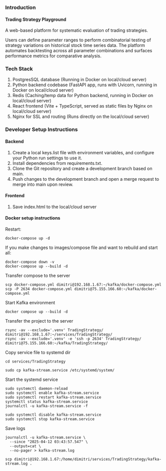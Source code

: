 ### Introduction
#### Trading Strategy Playground
A web-based platform for systematic evaluation of trading strategies.

Users can define parameter ranges to perform combinatorial testing of strategy variations on 
historical stock time series data. The platform automates backtesting across all parameter 
combinations and surfaces performance metrics for comparative analysis.

### Tech Stack
1. PostgresSQL database (Running in Docker on local/cloud server)
2. Python backend codebase (FastAPI app, runs with Uvicorn, running in Docker on local/cloud server)
3. Redis (Caching/temp data for Python backend, running in Docker on local/cloud server)
4. React frontend (Vite + TypeScript, served as static files by Nginx on local/cloud server)
5. Nginx for SSL and routing (Runs directly on the local/cloud server)


### Developer Setup Instructions
#### Backend

1.	Create a local keys.list file with environment variables, and configure your Python run settings to use it.
2.	Install dependencies from requirements.txt.
3.	Clone the Git repository and create a development branch based on main.
4.	Push changes to the development branch and open a merge request to merge into main upon review.


#### Frontend

1. Save index.html to the local/cloud server


#### Docker setup instructions

Restart:
```
docker-compose up -d
```

If you make changes to images/compose file and want to rebuild and start all:
```
docker-compose down -v
docker-compose up --build -d
```


Transfer compose to the server
```
scp docker-compose.yml dimitri@192.168.1.67:~/kafka/docker-compose.yml
scp -P 2634 docker-compose.yml dimitri@75.155.166.60:~/kafka/docker-compose.yml
```

Start Kafka environment
```
docker compose up --build -d
```

Transfer the project to the server
```
rsync -av --exclude='.venv' TradingStrategy/ dimitri@192.168.1.67:~/services/TradingStrategy/
rsync -av --exclude='.venv' -e 'ssh -p 2634' TradingStrategy/ dimitri@75.155.166.60:~/kafka/TradingStrategy/
```

Copy service file to systemd dir
```
cd services/TradingStrategy

sudo cp kafka-stream.service /etc/systemd/system/
```

Start the systemd service
```
sudo systemctl daemon-reload
sudo systemctl enable kafka-stream.service
sudo systemctl restart kafka-stream.service
systemctl status kafka-stream.service
journalctl -u kafka-stream.service -f

sudo systemctl disable kafka-stream.service 
sudo systemctl stop kafka-stream.service
```

Save logs
```
journalctl -u kafka-stream.service \
  --since "2025-04-12 03:43:57.547" \
  --output=cat \
  --no-pager > kafka-stream.log
  
scp dimitri@192.168.1.67:/home/dimitri/services/TradingStrategy/kafka-stream.log .
```